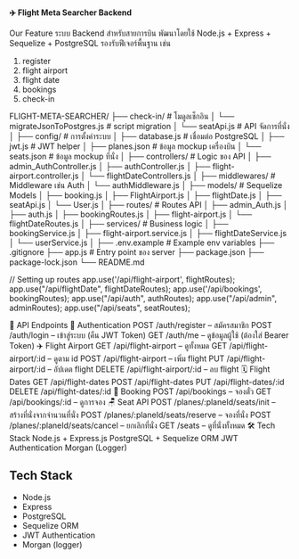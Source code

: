 **✈️ Flight Meta Searcher Backend**

Our Feature
ระบบ Backend สำหรับสายการบิน พัฒนาโดยใช้ Node.js + Express + Sequelize + PostgreSQL รองรับฟีเจอร์พื้นฐาน เช่น
1. register
2. flight airport
3. flight date
4. bookings
5. check-in


FLIGHT-META-SEARCHER/
├── check-in/                     # โมดูลเช็กอิน
│   └── migrateJsonToPostgres.js  # script migration
│   └── seatApi.js                # API จัดการที่นั่ง
│
├── config/                       # การตั้งค่าระบบ
│   ├── database.js               # เชื่อมต่อ PostgreSQL
│   ├── jwt.js                    # JWT helper
│   ├── planes.json               # ข้อมูล mockup เครื่องบิน
│   └── seats.json                # ข้อมูล mockup ที่นั่ง
│
├── controllers/                  # Logic ของ API
│   ├── admin_AuthController.js
│   ├── authController.js
│   ├── flight-airport.controller.js
│   └── flightDateControllers.js
│
├── middlewares/                  # Middleware เช่น Auth
│   └── authMiddleware.js
│
├── models/                       # Sequelize Models
│   ├── booking.js
│   ├── FlightAirport.js
│   ├── flightDate.js
│   ├── seatApi.js
│   └── User.js
│
├── routes/                       # Routes API
│   ├── admin_Auth.js
│   ├── auth.js
│   ├── bookingRoutes.js
│   ├── flight-airport.js
│   └── flightDateRoutes.js
│
├── services/                     # Business logic
│   ├── bookingService.js
│   ├── flight-airport.service.js
│   ├── flightDateService.js
│   └── userService.js
│
├── .env.example                  # Example env variables
├── .gitignore
├── app.js                        # Entry point ของ server
├── package.json
├── package-lock.json
└── README.md


// Setting up routes
app.use('/api/flight-airport', flightRoutes);
app.use("/api/flightDate", flightDateRoutes);
app.use('/api/bookings', bookingRoutes);
app.use("/api/auth", authRoutes);
app.use("/api/admin", adminRoutes);
app.use("/api/seats", seatRoutes);


📡 API Endpoints
🔐 Authentication
POST /auth/register – สมัครสมาชิก
POST /auth/login – เข้าสู่ระบบ (คืน JWT Token)
GET /auth/me – ดูข้อมูลผู้ใช้ (ต้องใส่ Bearer Token)
✈️ Flight Airport
GET /api/flight-airport – ดูทั้งหมด
GET /api/flight-airport/:id – ดูตาม id
POST /api/flight-airport – เพิ่ม flight
PUT /api/flight-airport/:id – อัปเดต flight
DELETE /api/flight-airport/:id – ลบ flight
🗓️ Flight Dates
GET /api/flight-dates
POST /api/flight-dates
PUT /api/flight-dates/:id
DELETE /api/flight-dates/:id
🛫 Booking
POST /api/bookings – จองตั๋ว
GET /api/bookings/:id – ดูการจอง
🪑 Seat API
POST /planes/:planeId/seats/init – สร้างที่นั่งจากจำนวนที่นั่ง
POST /planes/:planeId/seats/reserve – จองที่นั่ง
POST /planes/:planeId/seats/cancel – ยกเลิกที่นั่ง
GET /seats – ดูที่นั่งทั้งหมด
🛠️ Tech Stack
Node.js + Express.js
PostgreSQL + Sequelize ORM
JWT Authentication
Morgan (Logger)


## Tech Stack
- Node.js
- Express
- PostgreSQL
- Sequelize ORM
- JWT Authentication
- Morgan (logger)
